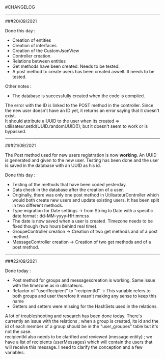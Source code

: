 #CHANGELOG

---
###20/09/2021

Done this day :
- Creation of entities
- Creation of interfaces
- Creation of the CustomJsonView
- Controller creation.
- Relations between entities
- Get methods have been created. Needs to be tested.
- A post method to create users has been created aswell. It needs to be tested.

Other notes :
- The database is successfully created when the code is compiled.

The error with the ID is linked to the POST method in the controller. Since the new user doesn't have an ID yet, it returns an error saying that it doesn't exist.  
It should attribute a UUID to the user when its created => utilisateur.setId(UUID.randomUUID()); but it doesn't seem to work or is bypassed.

---
###21/09/2021

The Post method used for new users registration is now **working**. An UUID is generated
and given to the new user. Testing has been done and the user is saved in the
database with an UUID as his id.

Done this day :
- Testing of the methods that have been coded yesterday.
- Data check in the database after the creation of a user.
- Originally, there was only one post method in UtilisateurController which would both create new users and update existing users. It has been split in two different methods.
- Type migration for Date settings -> from String to Date with a specific date format : dd-MM-yyyy-HH:mm:ss
- The date is now saved when a user is created. Timezone needs to be fixed though (two hours behind real time).
- GroupeController creation -> Creation of two get methods and of a post method.
- MessageController creation -> Creation of two get methods and of a post method.


---
###22/09/2021

Done today :
- Post method for groups and messagescreation is working. Same issue with the timezone as in utilisateurs.
- Refactor of "userRecipient" to "recipientId" -> This variable refers to both groups and user therefore it wasn't making any sense to keep this name
- Getters and setters were missing for the HashSets used in the relations.

A lot of troubleshooting and research has been done today. There's currently an issue with the relations ; when a group is created,
its id and the id of each member of a group should be in the "user_groupes" table but it's not the case.  
recipientId also needs to be clarified and reviewed (message entity) ; we have a list of recipients (userMessages) which will contain the users that will
receive this message. I need to clarify the conception and a few variables.